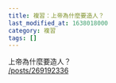 ```yaml
---
title: 複習：上帝為什麼要造人？
last_modified_at: 1638018000
category: 複習
tags: []
---
```


<p>上帝為什麼要造人？<br/>
<a href="/posts/269192336" target="_blank">/posts/269192336</a></p>
<p> </p>
